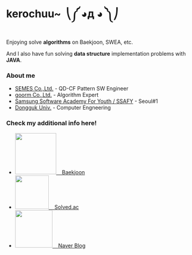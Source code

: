 # kerochuu~&nbsp;  ⎝༼ ◕д ◕ ༽⎠&nbsp;

Enjoying solve **algorithms** on Baekjoon, SWEA, etc.

And I also have fun solving **data structure** implementation problems with **JAVA**.


### About me
- [SEMES Co.,Ltd.](https://www.semes.com/index.do?ar_action=changeLang&ar_lang=EN) - QD-CF Pattern SW Engineer
- [goorm Co.,Ltd.](https://edu.goorm.io/) - Algorithm Expert
- [Samsung Software Academy For Youth / SSAFY](https://www.ssafy.com/ksp/jsp/swp/swpMain.jsp) - Seoul#1
- [Dongguk Univ.](http://www.dongguk.edu/mbs/kr/index.jsp) - Computer Engneering


### Check my additional info here!
- [ <img src="https://github.com/kerochuu/kerochuu/tree/master/img/baekjoon.png" width="110"> &nbsp;&nbsp; Baekjoon ](https://www.acmicpc.net/user/kerochuu)
- [<img src="https://github.com/kerochuu/kerochuu/tree/master/img/solved_ac.png" width="90"> &nbsp;&nbsp; Solved.ac ](https://solved.ac/profile/kerochuu)
- [<img src="https://github.com/kerochuu/kerochuu/tree/master/img/naver_blog.png" width="100"> &nbsp;&nbsp; Naver Blog ](https://blog.naver.com/kerochuu)


<!--
**kerochuu/kerochuu** is a ✨ _special_ ✨ repository because its `README.md` (this file) appears on your GitHub profile.

Here are some ideas to get you started:

- 🔭 I’m currently working on ...
- 🌱 I’m currently learning ...
- 👯 I’m looking to collaborate on ...
- 🤔 I’m looking for help with ...
- 💬 Ask me about ...
- 📫 How to reach me: ...
- 😄 Pronouns: ...
- ⚡ Fun fact: ...
-->
